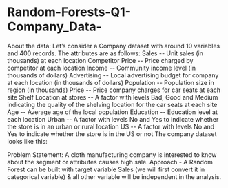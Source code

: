 # Random-Forests-Q1-Company_Data-
About the data:
Let’s consider a Company dataset with around 10 variables and 400 records. The attributes are as follows: Sales -- Unit sales (in thousands) at each location Competitor Price -- Price charged by competitor at each location Income -- Community income level (in thousands of dollars) Advertising -- Local advertising budget for company at each location (in thousands of dollars) Population -- Population size in region (in thousands) Price -- Price company charges for car seats at each site Shelf Location at stores -- A factor with levels Bad, Good and Medium indicating the quality of the shelving location for the car seats at each site Age -- Average age of the local population Education -- Education level at each location Urban -- A factor with levels No and Yes to indicate whether the store is in an urban or rural location US -- A factor with levels No and Yes to indicate whether the store is in the US or not The company dataset looks like this:

Problem Statement: A cloth manufacturing company is interested to know about the segment or attributes causes high sale. Approach - A Random Forest can be built with target variable Sales (we will first convert it in categorical variable) & all other variable will be independent in the analysis.
